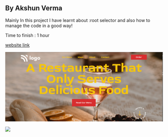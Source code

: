 ## By Akshun Verma

Mainly In this project I have learnt about :root selector and also how to manage the code in a good way!

Time to finish : 1 hour

[website link](https://second-project-ineuron.netlify.app/)

![image](assets/project-2.png)

![](https://img.shields.io/badge/learn--code-self--taught-orange)
